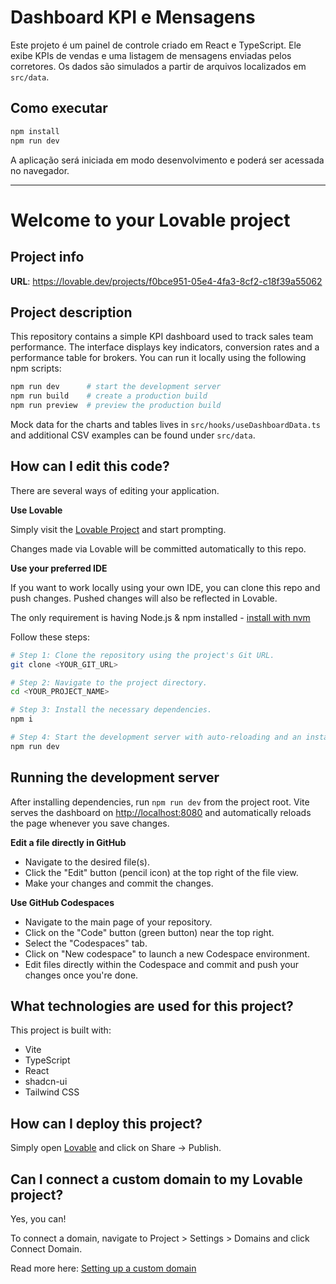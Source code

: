 # Dashboard KPI e Mensagens

Este projeto é um painel de controle criado em React e TypeScript. Ele exibe KPIs de vendas e uma listagem de mensagens enviadas pelos corretores. Os dados são simulados a partir de arquivos localizados em `src/data`.

## Como executar

```sh
npm install
npm run dev
```

A aplicação será iniciada em modo desenvolvimento e poderá ser acessada no navegador.

---

# Welcome to your Lovable project

## Project info

**URL**: https://lovable.dev/projects/f0bce951-05e4-4fa3-8cf2-c18f39a55062

## Project description

This repository contains a simple KPI dashboard used to track sales team
performance. The interface displays key indicators, conversion rates and a
performance table for brokers. You can run it locally using the following npm
scripts:

```sh
npm run dev      # start the development server
npm run build    # create a production build
npm run preview  # preview the production build
```

Mock data for the charts and tables lives in `src/hooks/useDashboardData.ts` and
additional CSV examples can be found under `src/data`.

## How can I edit this code?

There are several ways of editing your application.

**Use Lovable**

Simply visit the [Lovable Project](https://lovable.dev/projects/f0bce951-05e4-4fa3-8cf2-c18f39a55062) and start prompting.

Changes made via Lovable will be committed automatically to this repo.

**Use your preferred IDE**

If you want to work locally using your own IDE, you can clone this repo and push changes. Pushed changes will also be reflected in Lovable.

The only requirement is having Node.js & npm installed - [install with nvm](https://github.com/nvm-sh/nvm#installing-and-updating)

Follow these steps:

```sh
# Step 1: Clone the repository using the project's Git URL.
git clone <YOUR_GIT_URL>

# Step 2: Navigate to the project directory.
cd <YOUR_PROJECT_NAME>

# Step 3: Install the necessary dependencies.
npm i

# Step 4: Start the development server with auto-reloading and an instant preview.
npm run dev
```

## Running the development server

After installing dependencies, run `npm run dev` from the project root. Vite
serves the dashboard on [http://localhost:8080](http://localhost:8080) and
automatically reloads the page whenever you save changes.

**Edit a file directly in GitHub**

- Navigate to the desired file(s).
- Click the "Edit" button (pencil icon) at the top right of the file view.
- Make your changes and commit the changes.

**Use GitHub Codespaces**

- Navigate to the main page of your repository.
- Click on the "Code" button (green button) near the top right.
- Select the "Codespaces" tab.
- Click on "New codespace" to launch a new Codespace environment.
- Edit files directly within the Codespace and commit and push your changes once you're done.

## What technologies are used for this project?

This project is built with:

- Vite
- TypeScript
- React
- shadcn-ui
- Tailwind CSS

## How can I deploy this project?

Simply open [Lovable](https://lovable.dev/projects/f0bce951-05e4-4fa3-8cf2-c18f39a55062) and click on Share -> Publish.

## Can I connect a custom domain to my Lovable project?

Yes, you can!

To connect a domain, navigate to Project > Settings > Domains and click Connect Domain.

Read more here: [Setting up a custom domain](https://docs.lovable.dev/tips-tricks/custom-domain#step-by-step-guide)
